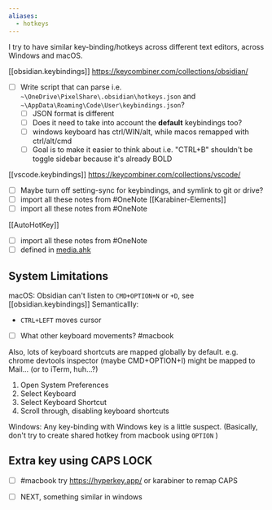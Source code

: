 ```yaml
---
aliases:
  - hotkeys
---
```

I try to have similar key-binding/hotkeys across different text editors, across Windows and macOS.

[[obsidian.keybindings]]
https://keycombiner.com/collections/obsidian/
- [ ] Write script that can parse i.e. `~\OneDrive\PixelShare\.obsidian\hotkeys.json` and `~\AppData\Roaming\Code\User\keybindings.json`?
    - [ ] JSON format is different
    - [ ] Does it need to take into account the **default** keybindings too?
    - [ ] windows keyboard has ctrl/WIN/alt, while macos remapped with ctrl/alt/cmd
    - [ ] Goal is to make it easier to think about i.e. "CTRL+B" shouldn't be toggle sidebar because it's already BOLD

[[vscode.keybindings]]
https://keycombiner.com/collections/vscode/
- [ ] Maybe turn off setting-sync for keybindings, and symlink to git or drive?
- [ ] import all these notes from #OneNote
[[Karabiner-Elements]]
- [ ] import all these notes from #OneNote

[[AutoHotKey]]
- [ ] import all these notes from #OneNote
- [ ] defined in [media.ahk](../win/media.ahk)

## System Limitations
macOS: Obsidian can't listen to `CMD+OPTION+N` or `+D`, see [[obsidian.keybindings]]
Semanticallly:
- `CTRL+LEFT` moves cursor
- [ ] What other keyboard movements? #macbook 

Also, lots of keyboard shortcuts are mapped globally by default. e.g. chrome devtools inspector (maybe CMD+OPTION+I) might be mapped to Mail... (or to iTerm, huh...?)
1. Open System Preferences
2. Select Keyboard
3. Select Keyboard Shortcut
4. Scroll through, disabling keyboard shortcuts

Windows: Any key-binding with Windows key is a little suspect. (Basically, don't try to create shared hotkey from macbook using `OPTION` )
## Extra key using CAPS LOCK
- [ ] #macbook try https://hyperkey.app/ or karabiner to remap CAPS
- [ ] NEXT, something similar in windows


